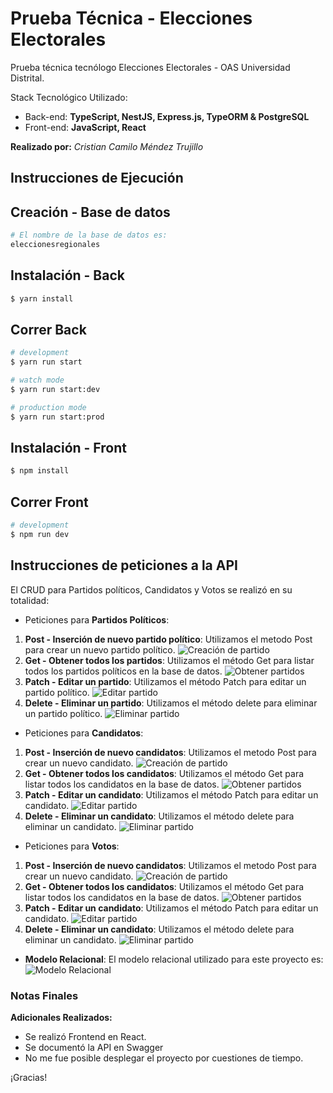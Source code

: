 # Prueba Técnica - Elecciones Electorales

Prueba técnica tecnólogo Elecciones Electorales - OAS Universidad Distrital.

Stack Tecnológico Utilizado:

- Back-end: **TypeScript, NestJS, Express.js, TypeORM & PostgreSQL**
- Front-end: **JavaScript, React**

**Realizado por:** _Cristian Camilo Méndez Trujillo_

## Instrucciones de Ejecución

## Creación - Base de datos

```bash
# El nombre de la base de datos es:
eleccionesregionales
```

## Instalación - Back

```bash
$ yarn install
```

## Correr Back

```bash
# development
$ yarn run start

# watch mode
$ yarn run start:dev

# production mode
$ yarn run start:prod
```

## Instalación - Front

```bash
$ npm install
```

## Correr Front

```bash
# development
$ npm run dev
```

## Instrucciones de peticiones a la API

El CRUD para Partidos políticos, Candidatos y Votos se realizó en su totalidad:<br />

- Peticiones para **Partidos Políticos**:

1. **Post - Inserción de nuevo partido político**:
   Utilizamos el metodo Post para crear un nuevo partido político.
   ![Creación de partido](assets/crearPartido.gif)
2. **Get - Obtener todos los partidos**:
   Utilizamos el método Get para listar todos los partidos políticos en la base de datos.
   ![Obtener partidos](assets/obtenerPartidos.gif)
3. **Patch - Editar un partido**: Utilizamos el método Patch para editar un partido político.
   ![Editar partido](assets/editarPartido.gif)
4. **Delete - Eliminar un partido**: Utilizamos el método delete para eliminar un partido político.
   ![Eliminar partido](assets/eliminarPartido.gif)

- Peticiones para **Candidatos**:

1. **Post - Inserción de nuevo candidatos**:
   Utilizamos el metodo Post para crear un nuevo candidato.
   ![Creación de partido](assets/crearCandidato.gif)
2. **Get - Obtener todos los candidatos**:
   Utilizamos el método Get para listar todos los candidatos en la base de datos.
   ![Obtener partidos](assets/obtenerCandidatos.gif)
3. **Patch - Editar un candidato**: Utilizamos el método Patch para editar un candidato.
   ![Editar partido](assets/editarCandidato.gif)
4. **Delete - Eliminar un candidato**: Utilizamos el método delete para eliminar un candidato.
   ![Eliminar partido](assets/eliminarCandidato.gif)

- Peticiones para **Votos**:

1. **Post - Inserción de nuevo candidatos**:
   Utilizamos el metodo Post para crear un nuevo candidato.
   ![Creación de partido](assets/crearCandidato.gif)
2. **Get - Obtener todos los candidatos**:
   Utilizamos el método Get para listar todos los candidatos en la base de datos.
   ![Obtener partidos](assets/obtenerCandidatos.gif)
3. **Patch - Editar un candidato**: Utilizamos el método Patch para editar un candidato.
   ![Editar partido](assets/editarCandidato.gif)
4. **Delete - Eliminar un candidato**: Utilizamos el método delete para eliminar un candidato.
   ![Eliminar partido](assets/eliminarCandidato.gif)

- **Modelo Relacional**:
  El modelo relacional utilizado para este proyecto es:
  ![Modelo Relacional](assets/ModeloRelacional.png)

### Notas Finales

**Adicionales Realizados:**

- Se realizó Frontend en React.
- Se documentó la API en Swagger
- No me fue posible desplegar el proyecto por cuestiones de tiempo.

¡Gracias!
